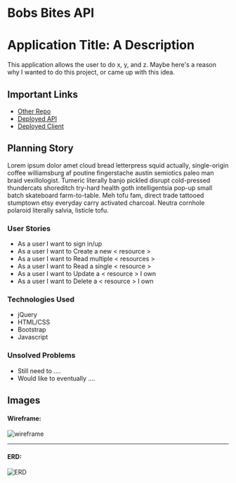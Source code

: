 # Bobs Bites API

# Application Title: A Description

This application allows the user to do x, y, and z. Maybe here's a reason why I
wanted to do this project, or came up with this idea.

## Important Links

- [Other Repo](www.link.com)
- [Deployed API](www.link.com)
- [Deployed Client](www.link.com)

## Planning Story

Lorem ipsum dolor amet cloud bread letterpress squid actually, single-origin
coffee williamsburg af poutine fingerstache austin semiotics paleo man braid
vexillologist. Tumeric literally banjo pickled disrupt cold-pressed thundercats
shoreditch try-hard health goth intelligentsia pop-up small batch skateboard
farm-to-table. Meh tofu fam, direct trade tattooed stumptown etsy everyday
carry activated charcoal. Neutra cornhole polaroid literally salvia, listicle
tofu.

### User Stories

- As a user I want to sign in/up
- As a user I want to Create a new < resource >
- As a user I want to Read multiple < resources >
- As a user I want to Read a single < resource >
- As a user I want to Update a < resource > I own
- As a user I want to Delete a < resource > I own

### Technologies Used

- jQuery
- HTML/CSS
- Bootstrap
- Javascript

### Unsolved Problems

- Still need to ....
- Would like to eventually ....

## Images

#### Wireframe:
![wireframe](https://lucidchart.zendesk.com/hc/article_attachments/360001080866/Facebook_Wireframe_-_New_Page.png)

---

#### ERD:
![ERD](https://www.smartdraw.com/entity-relationship-diagram/img/cardinality.jpg?bn=1510011144)
